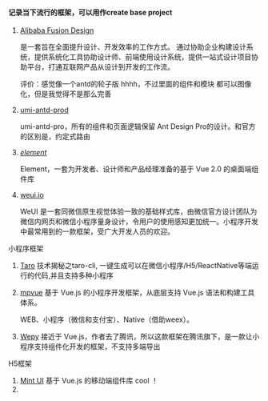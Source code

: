 #### 记录当下流行的框架，可以用作create base project

1. [Alibaba Fusion Design](https://fusion.design/)  

   是一套旨在全面提升设计、开发效率的工作方式。 通过协助企业构建设计系统，提供系统化工具协助设计师、前端使用设计系统，提供一站式设计项目协助平台，打通互联网产品从设计到开发的工作流。

   评价：感觉像一个antd的轮子版 hhhh，不过里面的组件和模块 都可以图像化，但是我觉得不是那么完善

2. [umi-antd-prod](https://github.com/xiaohuoni/umi-antd-pro)

   umi-antd-pro，所有的组件和页面逻辑保留 Ant Design Pro的设计。和官方的区别是，约定式路由

3. [*element*](http://element-cn.eleme.io/#/zh-CN)

   Element，一套为开发者、设计师和产品经理准备的基于 Vue 2.0 的桌面端组件库

4. [weui.io](https://weui.io/)

   WeUI 是一套同微信原生视觉体验一致的基础样式库，由微信官方设计团队为微信内网页和微信小程序量身设计，令用户的使用感知更加统一。小程序开发中最常用到的一款框架，受广大开发人员的欢迎。

小程序框架

1. [Taro](https://taro.aotu.io/) 技术揭秘之taro-cli, 一键生成可以在微信小程序/H5/ReactNative等端运行的代码,并且支持多种小程序

2. [mpvue](http://mpvue.com/) 基于 Vue.js 的小程序开发框架，从底层支持 Vue.js 语法和构建工具体系。 

   WEB、小程序（微信和支付宝）、Native（借助weex）。

3. [Wepy](https://github.com/Tencent/wepy) 接近于 Vue.js，作者去了腾讯，所以这款框架在腾讯旗下，是一款让小程序支持组件化开发的框架，不支持多端导出





H5框架

1. [Mint UI](http://mint-ui.github.io/#!/zh-cn) 基于 Vue.js 的移动端组件库  cool ！
2. 